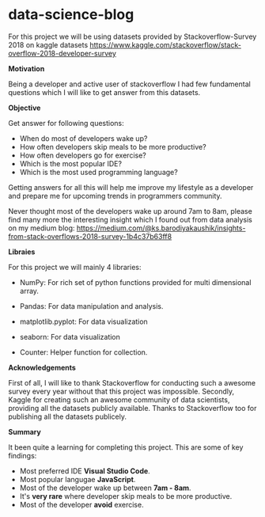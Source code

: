 # data-science-blog

For this project we will be using datasets provided by Stackoverflow-Survey 2018 on kaggle datasets https://www.kaggle.com/stackoverflow/stack-overflow-2018-developer-survey

**Motivation**

Being a developer and active user of stackoverflow I had few fundamental questions which I will like to get answer from this datasets.

**Objective**

Get answer for following questions:

- When do most of developers wake up?
- How often developers skip meals to be more productive?
- How often developers go for exercise?
- Which is the most popular IDE?
- Which is the most used programming language?

Getting answers for all this will help me improve my lifestyle as a developer and prepare me for upcoming trends in programmers community.

Never thought most of the developers wake up around 7am to 8am, please find many more the interesting insight which I found out from data analysis on my medium blog: https://medium.com/@ks.barodiyakaushik/insights-from-stack-overflows-2018-survey-1b4c37b63ff8


**Libraies**

For this project we will mainly 4 libraries:

- NumPy: For rich set of python functions provided for multi dimensional array.
- Pandas: For data manipulation and analysis.

- matplotlib.pyplot: For data visualization
- seaborn: For data visualization

- Counter: Helper function for collection.

**Acknowledgements**

First of all, I will like to thank Stackoverflow for conducting such a awesome survey every year without that this project was impossible.
Secondly, Kaggle for creating such an awesome community of data scientists, providing all the datasets publicly available. Thanks to Stackoverflow too for publishing all the datasets publicely.


**Summary**

It been quite a learning for completing this project. 
This are some of key findings:
- Most preferred IDE **Visual Studio Code**.
- Most popular langugae **JavaScript**.
- Most of the developer wake up between **7am - 8am**.
- It's **very rare** where developer skip meals to be more productive.
- Most of the developer **avoid** exercise.
